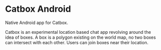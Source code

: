 # Catbox Android
Native Android app for Catbox.

Catbox is an experimental location based chat app revolving around the idea of boxes. A box is a polygon existing on the world map, no two boxes can intersect with each other. Users can join boxes near their location.
